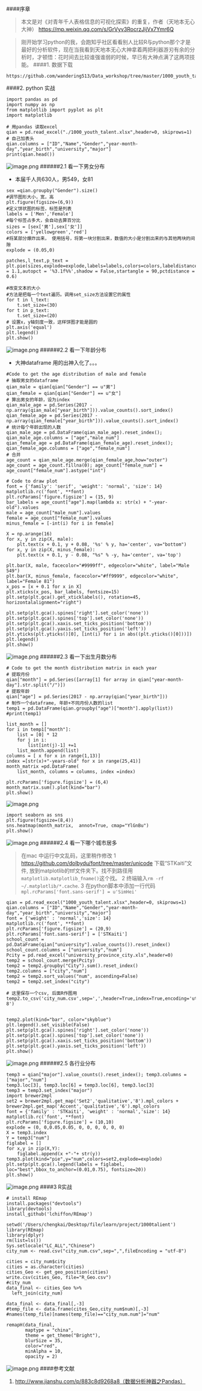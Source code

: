 ####序章
>本文是对《对青年千人表格信息的可视化探索》的重复，作者（天地本无心大神）
https://mp.weixin.qq.com/s/GrVyv3RocrzJijVx7Ymr6Q

>刚开始学习python的我，会跑知乎社区看看别人比较R与python那个才是最好的分析软件，现在当我看到天地本无心大神拿着两把利器游刃有余的分析时，才顿悟：花时间去比较谁强谁弱的时候，早已有大神点满了这两项技能。
####1. 数据下载
```
https://github.com/wandering513/Data_workshop/tree/master/1000_youth_talent
```
####2. python 实战
```
import pandas as pd
import numpy as np
from matplotlib import pyplot as plt
import matplotlib

# 用pandas 读取excel
qian = pd.read_excel("./1000_youth_talent.xlsx",header=0, skiprows=1)
# 自己加表头
qian.columns = ["ID","Name","Gender","year-month-day","year_birth","university","major"]
print(qian.head())
```
![image.png](http://upload-images.jianshu.io/upload_images/6634703-8cb2f57b2b804b53.png?imageMogr2/auto-orient/strip%7CimageView2/2/w/1240)
######2.1 看一下男女分布
- 本届千人共630人，男549，女81
```
sex =qian.groupby("Gender").size()
#调节图形大小，宽，高
plt.figure(figsize=(6,9))
#定义饼状图的标签，标签是列表
labels = ['Men','Female']
#每个标签占多大，会自动去算百分比
sizes = [sex['男'],sex['女']]
colors = ['yellowgreen','red']
#将某部分爆炸出来， 使用括号，将第一块分割出来，数值的大小是分割出来的与其他两块的间隙
explode = (0.05,0)

patches,l_text,p_text = plt.pie(sizes,explode=explode,labels=labels,colors=colors,labeldistance = 1.1,autopct = '%3.1f%%',shadow = False,startangle = 90,pctdistance = 0.6)

#改变文本的大小
#方法是把每一个text遍历。调用set_size方法设置它的属性
for t in l_text:
    t.set_size=(30)
for t in p_text:
    t.set_size=(20)
# 设置x，y轴刻度一致，这样饼图才能是圆的
plt.axis('equal')
plt.legend()
plt.show()
```
![image.png](http://upload-images.jianshu.io/upload_images/6634703-09d4535a8477227d.png?imageMogr2/auto-orient/strip%7CimageView2/2/w/1240)
######2.2 看一下年龄分布
- 大神dataframe 用的出神入化了。。。
```
#Code to get the age distribution of male and female
# 抽取男女的dataframe
qian_male = qian[qian["Gender"] == u"男"]
qian_female = qian[qian["Gender"] == u"女"]
# 算出男女的年龄，设为index
qian_male_age = pd.Series(2017 - np.array(qian_male["year_birth"])).value_counts().sort_index()
qian_female_age = pd.Series(2017 - np.array(qian_female["year_birth"])).value_counts().sort_index()
# 统计每个年龄出现的人数
qian_male_age = pd.DataFrame(qian_male_age).reset_index(); qian_male_age.columns = ["age","male_num"]
qian_female_age = pd.DataFrame(qian_female_age).reset_index(); qian_female_age.columns = ["age","female_num"]
# 合并
age_count = qian_male_age.merge(qian_female_age,how="outer")
age_count = age_count.fillna(0); age_count["female_num"] = age_count["female_num"].astype("int")

# Code to draw plot
font = {'family': 'serif', 'weight': 'normal', 'size': 14}
matplotlib.rc('font', **font)
plt.rcParams['figure.figsize'] = (15, 9)
bar_labels = age_count["age"].map(lambda x: str(x) + "-year-old").values
male = age_count["male_num"].values
female = age_count["female_num"].values
minus_female = [-int(i) for i in female]

X = np.arange(16)
for x, y in zip(X, male):
    plt.text(x + 0.1, y + 0.08, '%s' % y, ha='center', va="bottom")
for x, y in zip(X, minus_female):
    plt.text(x + 0.1, y - 0.08, "%s" % -y, ha='center', va='top')

plt.bar(X, male, facecolor="#9999ff", edgecolor="white", label="Male 549")
plt.bar(X, minus_female, facecolor="#ff9999", edgecolor="white", label="Female 81")
x_pos = [x + 0.1 for x in X]
plt.xticks(x_pos, bar_labels, fontsize=15)
plt.setp(plt.gca().get_xticklabels(), rotation=45, horizontalalignment="right")

plt.setp(plt.gca().spines['right'].set_color('none'))
plt.setp(plt.gca().spines['top'].set_color('none'))
plt.setp(plt.gca().xaxis.set_ticks_position('bottom'))
plt.setp(plt.gca().yaxis.set_ticks_position('left'))
plt.yticks(plt.yticks()[0], [int(i) for i in abs((plt.yticks()[0]))])
plt.legend()
plt.show()
```
![image.png](http://upload-images.jianshu.io/upload_images/6634703-91df973fa4a399d6.png?imageMogr2/auto-orient/strip%7CimageView2/2/w/1240)
######2.3 看一下出生月数分布
```
# Code to get the month distribution matrix in each year
# 提取月份
qian["month"] = pd.Series([array[1] for array in qian["year-month-day"].str.split("/")])
# 提取年龄
qian["age"] = pd.Series(2017 - np.array(qian["year_birth"]))
# 制作一个dataframe, 年龄+不同月份人数的list
temp1 = pd.DataFrame(qian.groupby("age")["month"].apply(list))
#print(temp1)

list_month = []
for i in temp1["month"]:
    list = [0] * 12
    for j in i:
        list[int(j)-1] +=1
    list_month.append(list)
columns = [ x for x in range(1,13)]
index =[str(x)+"-years-old" for x in range(25,41)]
month_matrix =pd.DataFrame(
    list_month, columns = columns, index =index)
```
```
plt.rcParams['figure.figsize'] = (6,4)
month_matrix.sum().plot(kind="bar")
plt.show()
```
![image.png](http://upload-images.jianshu.io/upload_images/6634703-c1d5f59edc19057c.png?imageMogr2/auto-orient/strip%7CimageView2/2/w/1240)
```
import seaborn as sns
plt.figure(figsize=(8,4))
sns.heatmap(month_matrix,  annot=True, cmap="YlGnBu")
plt.show()
```
![image.png](http://upload-images.jianshu.io/upload_images/6634703-a2c0685df761656e.png?imageMogr2/auto-orient/strip%7CimageView2/2/w/1240)
######2.4 看一下哪个城市居多
 >在mac 中运行中文乱码，这里稍作修改
1 https://github.com/dolbydu/font/tree/master/unicode 下载“STKaiti”文件, 放到matplotlib的ttf文件夹下。找不到路径用`matplotlib.matplotlib_fname()`这个找。
2 终端输入`rm -rf ~/.matplotlib/*.cache`.
3  在python脚本中添加一行代码`mpl.rcParams['font.sans-serif'] = u'SimHei'`

```
qian = pd.read_excel("1000_youth_talent.xlsx",header=0, skiprows=1)
qian.columns = ["ID","Name","Gender","year-month-day","year_birth","university","major"]
font = {'weight' : 'normal','size': 14}
matplotlib.rc('font', **font)
plt.rcParams['figure.figsize'] = (20,9)
plt.rcParams['font.sans-serif'] = ['STKaiti']
school_count = pd.DataFrame(qian["university"].value_counts()).reset_index()
school_count.columns = ["university","num"]
Pcity = pd.read_excel("university_province_city.xls",header=0)
temp2 = school_count.merge(Pcity)
temp2 = temp2.groupby("City").sum().reset_index()
temp2.columns = ["city","num"]
temp2 = temp2.sort_values("num", ascending=False)
temp2 = temp2.set_index("city")

# 这里保存一个csv, 后面R作图用
temp2.to_csv('city_num.csv',sep=',',header=True,index=True,encoding='utf-8')


temp2.plot(kind="bar", color="skyblue")
plt.legend().set_visible(False)
plt.setp(plt.gca().spines['right'].set_color('none'))
plt.setp(plt.gca().spines['top'].set_color('none'))
plt.setp(plt.gca().xaxis.set_ticks_position('bottom'))
plt.setp(plt.gca().yaxis.set_ticks_position('left'))
plt.show()
```
![image.png](http://upload-images.jianshu.io/upload_images/6634703-8618189870aa6bbe.png?imageMogr2/auto-orient/strip%7CimageView2/2/w/1240)
######2.5 各行业分布
```
temp3 = qian["major"].value_counts().reset_index(); temp3.columns = ["major","num"]
temp3.loc[3], temp3.loc[6] = temp3.loc[6], temp3.loc[3]
temp3 = temp3.set_index("major")
import brewer2mpl
set2 = brewer2mpl.get_map('Set2','qualitative','8').mpl_colors + brewer2mpl.get_map('Accent','qualitative','6').mpl_colors
font = {'family' : 'STKaiti', 'weight' : 'normal','size': 14}
matplotlib.rc('font', **font)
plt.rcParams['figure.figsize'] = (10,10)
explode = (0, 0,0.05,0.05, 0, 0, 0, 0, 0, 0)
X = temp3.index
Y = temp3["num"]
figlabel = []
for x,y in zip(X,Y):
    figlabel.append(x +"-"+ str(y))
temp3.plot(kind="pie",y="num",colors=set2,explode=explode)
plt.setp(plt.gca().legend(labels = figlabel, loc="best",bbox_to_anchor=(0.01,0.75), fontsize=20))
plt.show()
```
![image.png](http://upload-images.jianshu.io/upload_images/6634703-890904b676d3b6b4.png?imageMogr2/auto-orient/strip%7CimageView2/2/w/1240)
####3 R实战
```
# install REmap
install.packages("devtools")
library(devtools)
install_github('lchiffon/REmap')
```
```
setwd('/Users/chengkai/Desktop/file/learn/project/1000talient')
library(REmap)
library(dplyr)
rm(list=ls())
Sys.setlocale("LC_ALL","Chinese")
city_num <- read.csv("city_num.csv",sep=",",fileEncoding = "utf-8")

cities = city_num$city
cities = as.character(cities)
cities_Geo <- get_geo_position(cities)
write.csv(cities_Geo, file="R_Geo.csv")
#city_num
data_final <- cities_Geo %>% 
  left_join(city_num)

data_final <- data_final[,-3]
#temp_file <- data.frame(cites_Geo,city_num$num)[,-3]
#names(temp_file)[names(temp_file)=="city_num.num"]="num"

remapH(data_final,
       maptype = "china",
       theme = get_theme("Bright"),
       blurSize = 35,
       color="red",
       minAlpha = 10,
       opacity = 2)
```
 ![image.png](http://upload-images.jianshu.io/upload_images/6634703-dca4edee4e513625.png?imageMogr2/auto-orient/strip%7CimageView2/2/w/1240)
####参考文献
1. http://www.jianshu.com/p/883c8d9268a8（数据分析神器之Pandas）
